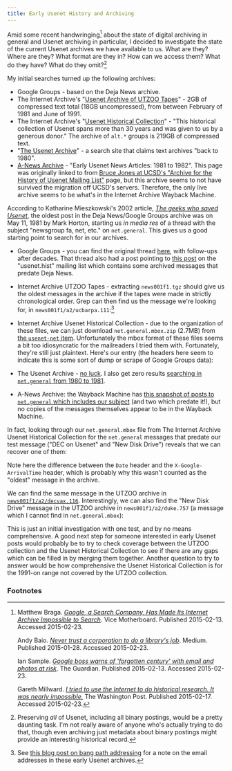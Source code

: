 ```yaml
---
title: Early Usenet History and Archiving
---
```


Amid some recent handwringing[^handwringing] about the state of digital archiving in general and Usenet archiving in particular, I decided to investigate the state of the current Usenet archives we have available to us. What are they? Where are they? What format are they in? How can we access them? What do they have? What do they omit?[^omissions]

My initial searches turned up the following archives:

* Google Groups - based on the Deja News archive.
* The Internet Archive's "[Usenet Archive of UTZOO Tapes](https://archive.org/details/utzoo-wiseman-usenet-archive)" - 2GB of compressed text total (18GB uncompressed), from between February of 1981 and June of 1991.
* The Internet Archive's "[Usenet Historical Collection](http://archive.org/details/usenethistorical)" - "This historical collection of Usenet spans more than 30 years and was given to us by a generous donor." The archive of `alt.*` groups is 219GB of compressed text.
* "[The Usenet Archive](http://www.theusenetarchive.com/)" - a search site that claims text archives "back to 1980".
* [A-News Archive](https://web.archive.org/web/20000303203929/http://communication.ucsd.edu/A-News/index.html) - "Early Usenet News Articles: 1981 to 1982". This page was originally linked to from [Bruce Jones at UCSD's "Archive for the History of Usenet Mailing List"](http://shikan.org/bjones/Usenet.Hist/index.html) page, but this archive seems to not have survived the migration off UCSD's servers. Therefore, the only live archive seems to be what's in the Internet Archive Wayback Machine.

According to Katharine Mieszkowski's 2002 article, [*The geeks who saved Usenet*](http://www.salon.com/2002/01/08/saving_usenet/), the oldest post in the Deja News/Google Groups archive was on May 11, 1981 by Mark Horton, starting us *in media res* of a thread with the subject "newsgroup fa, net, etc." on `net.general`. This gives us a good starting point to search for in our archives.

* Google Groups - you can find the original thread [here](https://groups.google.com/forum/#!search/%22newsgroup$20fa$2C$20net$2C$20etc.%22/net.general/yJn8WHlzc7U/lPyVdYqCXyAJ), with follow-ups after decades. That thread also had a post pointing to [this post](http://shikan.org/bjones/Usenet.Hist/Nethist/0061.html) on the "usenet.hist" mailing list which contains some archived messages that predate Deja News.
* Internet Archive UTZOO Tapes - extracting `news001f1.tgz` should give us the oldest messages in the archive if the tapes were made in strictly chronological order. Grep can then find us the message we're looking for, in `news001f1/a2/ucbarpa.111`:[^bangpath]
  <script src="https://gist.github.com/ryanfb/0bfb66163755bbb067c4.js"></script>
* Internet Archive Usenet Historical Collection - due to the organization of these files, we can just download `net.general.mbox.zip` (2.7MB) from [the `usenet-net` item](https://archive.org/details/usenet-net). Unfortunately the mbox format of these files seems a bit too idiosyncratic for the mailreaders I tried them with. Fortunately, they're still just plaintext. Here's our entry (the headers here seem to indicate this is some sort of dump or scrape of Google Groups data):
  <script src="https://gist.github.com/ryanfb/b982cc39ddfd90c6390d.js"></script>
  
* The Usenet Archive - [no luck](http://www.theusenetarchive.com/index.php?searchmethod=&groupname=net+general&q=%22newsgroup+fa%22&x=0&y=0). I also get zero results [searching in `net.general` from 1980 to 1981](http://www.theusenetarchive.com/index.php?q=&x=0&y=0&groupname=net.general&fromdate=1980&todate=1981).
* A-News Archive: the Wayback Machine has [this snapshot of posts to `net.general` which includes our subject](https://web.archive.org/web/19980423224753/http://communication.ucsd.edu/A-News/NET.general/NET.general-index.html) (and two which predate it!), but no copies of the messages themselves appear to be in the Wayback Machine.

In fact, looking through our `net.general.mbox` file from The Internet Archive Usenet Historical Collection for the `net.general` messages that predate our test message ("DEC on Usenet" and "New Disk Drive") reveals that we can recover one of them:
<script src="https://gist.github.com/ryanfb/b3404ad22eb2dd4c3d05.js"></script>
Note here the difference between the `Date` header and the `X-Google-ArrivalTime` header, which is probably why this wasn't counted as the "oldest" message in the archive.

We can find the same message in the UTZOO archive in [`news001f1/a2/decvax.116`](https://gist.github.com/d65d687b8fb67e33b651). Interestingly, we can also find the "New Disk Drive" message in the UTZOO archive in `news001f1/a2/duke.757` (a message which I cannot find in `net.general.mbox`):
<script src="https://gist.github.com/ryanfb/1872dee787a31a7c24ad.js"></script>

This is just an initial investigation with one test, and by no means comprehensive. A good next step for someone interested in early Usenet posts would probably be to try to check coverage between the UTZOO collection and the Usenet Historical Collection to see if there are any gaps which can be filled in by merging them together. Another question to try to answer would be how comprehensive the Usenet Historical Collection is for the 1991-on range not covered by the UTZOO collection.

### Footnotes

[^handwringing]: Matthew Braga. [*Google, a Search Company, Has Made Its Internet Archive Impossible to Search*](http://motherboard.vice.com/read/google-a-search-company-has-made-its-internet-archive-impossible-to-search). Vice Motherboard. Published 2015-02-13. Accessed 2015-02-23.
    
    Andy Baio. [*Never trust a corporation to do a library's job*](https://medium.com/message/never-trust-a-corporation-to-do-a-librarys-job-f58db4673351). Medium. Published 2015-01-28. Accessed 2015-02-23.
    
    Ian Sample. [*Google boss warns of 'forgotten century' with email and photos at risk*](http://www.theguardian.com/technology/2015/feb/13/google-boss-warns-forgotten-century-email-photos-vint-cerf). The Guardian. Published 2015-02-13. Accessed 2015-02-23.
    
    Gareth Millward. [*I tried to use the Internet to do historical research. It was nearly impossible.*](http://www.washingtonpost.com/posteverything/wp/2015/02/17/i-tried-to-use-the-internet-to-do-historical-research-it-was-nearly-impossible/) The Washington Post. Published 2015-02-17. Accessed 2015-02-23.

[^omissions]: Preserving _all_ of Usenet, including all binary postings, would be a pretty daunting task. I'm not really aware of anyone who's actually trying to do that, though even archiving just metadata about binary postings might provide an interesting historical record.
[^bangpath]: See [this blog post on bang path addressing](http://www.somebits.com/weblog/tech/bang-path-addressing-uucp.html) for a note on the email addresses in these early Usenet archives.
